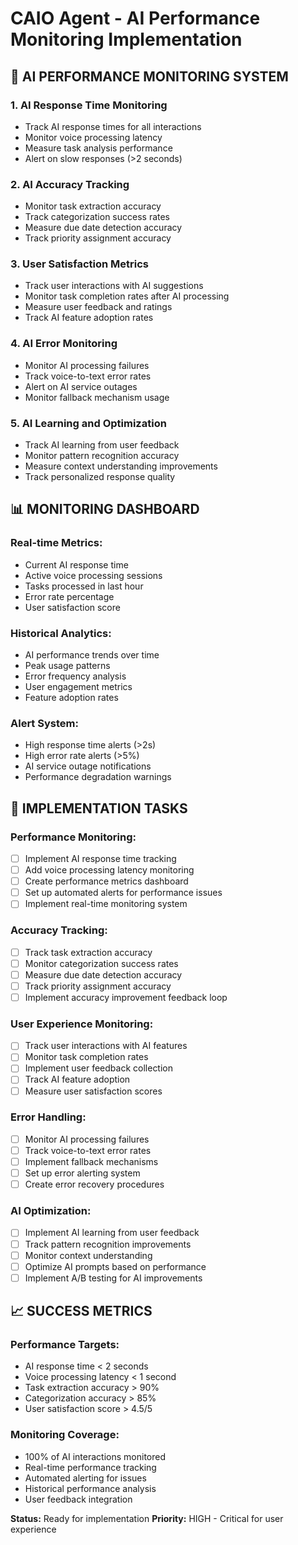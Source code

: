 # CAIO Agent - AI Performance Monitoring Implementation

## 🎯 **AI PERFORMANCE MONITORING SYSTEM**

### **1. AI Response Time Monitoring**
- Track AI response times for all interactions
- Monitor voice processing latency
- Measure task analysis performance
- Alert on slow responses (>2 seconds)

### **2. AI Accuracy Tracking**
- Monitor task extraction accuracy
- Track categorization success rates
- Measure due date detection accuracy
- Track priority assignment accuracy

### **3. User Satisfaction Metrics**
- Track user interactions with AI suggestions
- Monitor task completion rates after AI processing
- Measure user feedback and ratings
- Track AI feature adoption rates

### **4. AI Error Monitoring**
- Monitor AI processing failures
- Track voice-to-text error rates
- Alert on AI service outages
- Monitor fallback mechanism usage

### **5. AI Learning and Optimization**
- Track AI learning from user feedback
- Monitor pattern recognition accuracy
- Measure context understanding improvements
- Track personalized response quality

## 📊 **MONITORING DASHBOARD**

### **Real-time Metrics:**
- Current AI response time
- Active voice processing sessions
- Tasks processed in last hour
- Error rate percentage
- User satisfaction score

### **Historical Analytics:**
- AI performance trends over time
- Peak usage patterns
- Error frequency analysis
- User engagement metrics
- Feature adoption rates

### **Alert System:**
- High response time alerts (>2s)
- High error rate alerts (>5%)
- AI service outage notifications
- Performance degradation warnings

## 🔧 **IMPLEMENTATION TASKS**

### **Performance Monitoring:**
- [ ] Implement AI response time tracking
- [ ] Add voice processing latency monitoring
- [ ] Create performance metrics dashboard
- [ ] Set up automated alerts for performance issues
- [ ] Implement real-time monitoring system

### **Accuracy Tracking:**
- [ ] Track task extraction accuracy
- [ ] Monitor categorization success rates
- [ ] Measure due date detection accuracy
- [ ] Track priority assignment accuracy
- [ ] Implement accuracy improvement feedback loop

### **User Experience Monitoring:**
- [ ] Track user interactions with AI features
- [ ] Monitor task completion rates
- [ ] Implement user feedback collection
- [ ] Track AI feature adoption
- [ ] Measure user satisfaction scores

### **Error Handling:**
- [ ] Monitor AI processing failures
- [ ] Track voice-to-text error rates
- [ ] Implement fallback mechanisms
- [ ] Set up error alerting system
- [ ] Create error recovery procedures

### **AI Optimization:**
- [ ] Implement AI learning from user feedback
- [ ] Track pattern recognition improvements
- [ ] Monitor context understanding
- [ ] Optimize AI prompts based on performance
- [ ] Implement A/B testing for AI improvements

## 📈 **SUCCESS METRICS**

### **Performance Targets:**
- AI response time < 2 seconds
- Voice processing latency < 1 second
- Task extraction accuracy > 90%
- Categorization accuracy > 85%
- User satisfaction score > 4.5/5

### **Monitoring Coverage:**
- 100% of AI interactions monitored
- Real-time performance tracking
- Automated alerting for issues
- Historical performance analysis
- User feedback integration

**Status:** Ready for implementation
**Priority:** HIGH - Critical for user experience



